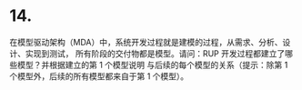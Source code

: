 # 14.

在模型驱动架构（MDA）中，系统开发过程就是建模的过程，从需求、分析、设计、实现到测试， 所有阶段的交付物都是模型。请问：RUP 开发过程都建立了哪些模型？并根据建立的第 1 个模型说明 与后续的每个模型的关系（提示：除第 1 个模型外，后续的所有模型都来自于第 1 个模型）。
